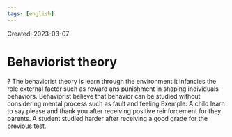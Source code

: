```yaml
---
tags: [english] 
---
```

Created: 2023-03-07

# Behaviorist theory
?
The behaviorist theory is learn through the environment it infancies the role external factor such as reward ans punishment in shaping individuals behaviors. Behaviorist believe that behavior can be studied without considering mental process such as fault and feeling 
Exemple: A child learn to say please and thank you after receiving positive reinforcement for they parents. A student studied harder after receiving a good grade for the previous test.